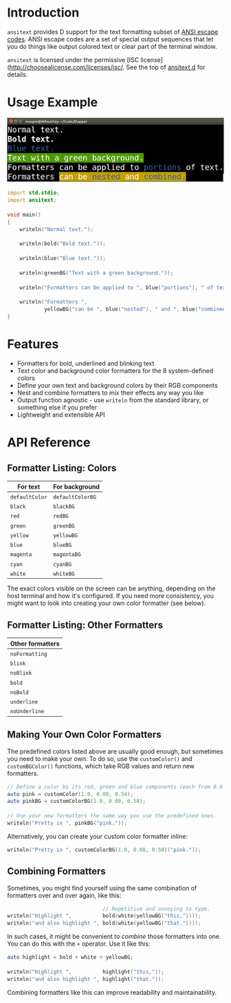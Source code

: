 Introduction
============
`ansitext` provides D support for the text formatting subset of
[ANSI escape codes](https://en.wikipedia.org/wiki/ANSI_escape_code).  ANSI
escape codes are a set of special output sequences that let you do things like
output colored text or clear part of the terminal window.

`ansitext` is licensed under the permissive
[ISC license](http://choosealicense.com/licenses/isc/.  See the top of
[ansitext.d](/ansitext.d) for details.

Usage Example
=============

![Screenshot of example output](Example.png)

```d
import std.stdio;
import ansitext;

void main()
{
	writeln("Normal text.");
	
	writeln(bold("Bold text."));
	
	writeln(blue("Blue text."));
	
	writeln(greenBG("Text with a green background."));
	
	writeln("Formatters can be applied to ", blue("portions"), " of text.");
	
	writeln("Formatters ",
	        yellowBG("can be ", blue("nested"), " and ", blue("combined.")));
}
```

Features
========
- Formatters for bold, underlined and blinking text
- Text color and background color formatters for the 8 system-defined colors
- Define your own text and background colors by their RGB components
- Nest and combine formatters to mix their effects any way you like
- Output function agnostic - use `writeln` from the standard library, or
  something else if you prefer
- Lightweight and extensible API

API Reference
=============

Formatter Listing: Colors
-------------------------

| For text       | For background   |
| -------------- | ---------------- |
| `defaultColor` | `defaultColorBG` |
| `black`        | `blackBG`        |
| `red`          | `redBG`          |
| `green`        | `greenBG`        |
| `yellow`       | `yellowBG`       |
| `blue`         | `blueBG`         |
| `magenta`      | `magentaBG`      |
| `cyan`         | `cyanBG`         |
| `white`        | `whiteBG`        |

The exact colors visible on the screen can be anything, depending on the host
terminal and how it's configured.  If you need more consistency, you might
want to look into creating your own color formatter (see below).

Formatter Listing: Other Formatters
-----------------------------------

| Other formatters |
| ---------------- |
| `noFormatting`   |
| `blink`          |
| `noBlink`        |
| `bold`           |
| `noBold`         |
| `underline`      |
| `noUnderline`    |

Making Your Own Color Formatters
--------------------------------

The predefined colors listed above are usually good enough, but sometimes you
need to make your own.  To do so, use the `customColor()` and `customBGColor()`
functions, which take RGB values and return new formatters.

```d
// Define a color by its red, green and blue components (each from 0.0 to 1.0).
auto pink = customColor(1.0, 0.08, 0.58);
auto pinkBG = customColorBG(1.0, 0.08, 0.58);

// Use your new formatters the same way you use the predefined ones.
writeln("Pretty in ", pinkBG("pink."));
```

Alternatively, you can create your custom color formatter inline:

```d
writeln("Pretty in ", customColorBG(1.0, 0.08, 0.58)("pink."));
```

Combining Formatters
--------------------

Sometimes, you might find yourself using the same combination of formatters
over and over again, like this:

```d
                               // Repetitive and annoying to type.
writeln("Highlight ",          bold(white(yellowBG("this,"))));
writeln("and also highlight ", bold(white(yellowBG("that."))));
```

In such cases, it might be convenient to *combine* those formatters into one.
You can do this with the `+` operator.  Use it like this:

```d
auto highlight = bold + white + yellowBG;

writeln("Highlight ",          highlight("this,"));
writeln("and also highlight ", highlight("that."));
```

Combining formatters like this can improve readability and maintainability.
